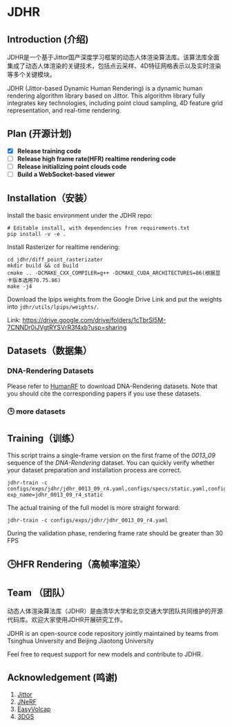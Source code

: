 # JDHR

## Introduction (介绍)

JDHR是一个基于Jittor国产深度学习框架的动态人体渲染算法库。该算法库全面集成了动态人体渲染的关键技术，包括点云采样、4D特征网格表示以及实时渲染等多个关键模块。

JDHR (Jittor-based Dynamic Human Rendering) is a dynamic human rendering algorithm library based on Jittor. This algorithm library fully integrates key technologies, including point cloud sampling, 4D feature grid representation, and real-time rendering.

## Plan (开源计划)
- [x] **Release training code**
- [ ] **Release high frame rate(HFR) realtime rendering code**
- [ ] **Release initializing point clouds code**
- [ ] **Build a  WebSocket-based viewer**

## Installation（安装）

Install the basic environment under the JDHR repo:

```shell
# Editable install, with dependencies from requirements.txt
pip install -v -e . 
```

Install Rasterizer for realtime rendering:

```shell
cd jdhr/diff_point_rasterizater
mkdir build && cd build
cmake .. -DCMAKE_CXX_COMPILER=g++ -DCMAKE_CUDA_ARCHITECTURES=86(根据显卡版本选用70.75.86)
make -j4
```

Download the lpips weights from the Google Drive Link and put the weights into `jdhr/utils/lpips/weights/`.

Link: https://drive.google.com/drive/folders/1cTbrSl5M-7CNNDr0iJVgtRYSVrR3f4xb?usp=sharing


## Datasets（数据集）

### DNA-Rendering Datasets

Please refer to [HumanRF](https://github.com/synthesiaresearch/humanrf) to download DNA-Rendering datasets.
Note that you should cite the corresponding papers if you use these datasets.

### :clock3: more datasets

## Training（训练）

This script trains a single-frame version on the first frame of the *0013_09* sequence of the *DNA-Rendering* dataset. You can quickly verify whether your dataset preparation and installation process are correct.

```shell
jdhr-train -c configs/exps/jdhr/jdhr_0013_09_r4.yaml,configs/specs/static.yaml,configs/specs/tiny.yaml exp_name=jdhr_0013_09_r4_static
```

The actual training of the full model is more straight forward:

```shell
jdhr-train -c configs/exps/jdhr/jdhr_0013_09_r4.yaml
```

During the validation phase, rendering frame rate should be greater than 30 FPS

## :clock3:HFR Rendering（高帧率渲染）

## Team （团队）

动态人体渲染算法库（JDHR）是由清华大学和北京交通大学团队共同维护的开源代码库。欢迎大家使用JDHR开展研究工作。

JDHR is an open-source code repository jointly maintained by teams from Tsinghua University and Beijing Jiaotong University

Feel free to request support for new models and contribute to JDHR.


## Acknowledgement (鸣谢)
1. [Jittor](https://github.com/Jittor/jittor)
2. [JNeRF](https://github.com/Jittor/JNeRF)
3. [EasyVolcap](https://github.com/zju3dv/EasyVolcap)
4. [3DGS](https://github.com/graphdeco-inria/gaussian-splatting)
